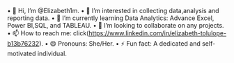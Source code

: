 • 👋 Hi, I’m @Elizabeth1m.
• 👀 I’m interested in collecting data,analysis and reporting data.
• 🌱 I’m currently learning Data Analytics: Advance Excel, Power BI,SQL, and TABLEAU.
• 💞️ I’m looking to collaborate on any projects.
• 📫 How to reach me: click(https://www.linkedin.com/in/elizabeth-tolulope-b13b76232).
• 😄 Pronouns: She/Her.
• ⚡ Fun fact: A dedicated and self-motivated individual.
<!---
Elizabeth1m/Elizabeth1m is a ✨ special ✨ repository because its `README.md` (this file) appears on your GitHub profile.
You can click the Preview link to take a look at your changes.
--->
